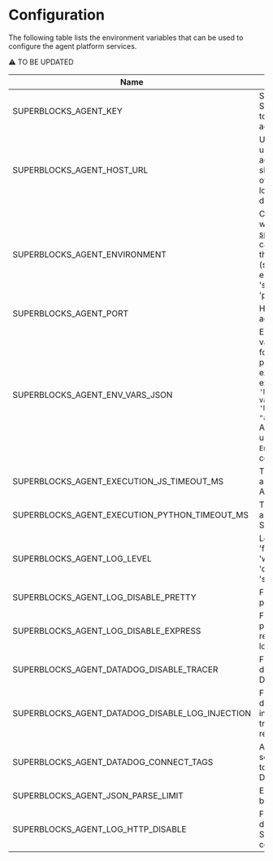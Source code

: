 # Configuration

The following table lists the environment variables that can be used to configure the agent platform services.

⚠️  TO BE UPDATED

| Name                                            | Description                                                                                                                                                                                              | Required | Default                       |
| ----------------------------------------------- | -------------------------------------------------------------------------------------------------------------------------------------------------------------------------------------------------------- | -------- | ----------------------------- |
| SUPERBLOCKS_AGENT_KEY                           | Secret key used by Superblocks Cloud to authorize the agent                                                                                                                                              | Yes      | n/a                           |
| SUPERBLOCKS_AGENT_HOST_URL                      | URL used by end-users to access the agent. This variable should be overridden for non-localhost deployments                                                                                              | Yes      | http://localhost:8020/agent   |
| SUPERBLOCKS_AGENT_ENVIRONMENT                   | Config specifying which [environment-specific workloads][env_support] can be run against this agent; one of '\*' (supports all environments), 'staging', and 'production'                                | No       | \*                            |
| SUPERBLOCKS_AGENT_PORT                          | HTTP port that the agent listens on                                                                                                                                                                      | No       | 8020                          |
| SUPERBLOCKS_AGENT_ENV_VARS_JSON                 | Environment variables (JSON format) to be passed into code execution. For example: `{ 'MY_ENV_VAR': "some value", 'MY_OTHER_ENV_VAR': "another value" }`. Access the vars using `Env.MY_ENV_VAR` in code | No       | {}                            |
| SUPERBLOCKS_AGENT_EXECUTION_JS_TIMEOUT_MS       | Timeout (in ms) for a given Javascript API Step execution                                                                                                                                                | No       | 30000                         |
| SUPERBLOCKS_AGENT_EXECUTION_PYTHON_TIMEOUT_MS   | Timeout (in ms) for a given Python API Step execution                                                                                                                                                    | No       | 30000                         |
| SUPERBLOCKS_AGENT_LOG_LEVEL                     | Log level; one of 'fatal', 'error', 'warn', 'info', 'debug', 'trace' or 'silent'                                                                                                                         | No       | info                          |
| SUPERBLOCKS_AGENT_LOG_DISABLE_PRETTY            | Flag to toggle pretty printing of logs                                                                                                                                                                   | No       | true                          |
| SUPERBLOCKS_AGENT_LOG_DISABLE_EXPRESS           | Flag to toggle printing of Express request/response logs                                                                                                                                                 | No       | true                          |
| SUPERBLOCKS_AGENT_DATADOG_DISABLE_TRACER        | Flag to disable/enable Datadog tracing                                                                                                                                                                   | No       | true                          |
| SUPERBLOCKS_AGENT_DATADOG_DISABLE_LOG_INJECTION | Flag to disable/enable the injection of Datadog trace ID in log records                                                                                                                                  | No       | true                          |
| SUPERBLOCKS_AGENT_DATADOG_CONNECT_TAGS          | Array (comma-separated) of tags to be added to Datadog histograms                                                                                                                                        | No       | app:superblocks               |
| SUPERBLOCKS_AGENT_JSON_PARSE_LIMIT              | Express request body limit (in mb)                                                                                                                                                                       | No       | 50mb                          |
| SUPERBLOCKS_AGENT_LOG_HTTP_DISABLE              | Flag to disable/enable Superblocks log collection                                                                                                                                                        | No       | false                         |

[env_support]: https://docs.superblocks.com/superblocks/software-development-lifecycle/staging-and-prod-environments
